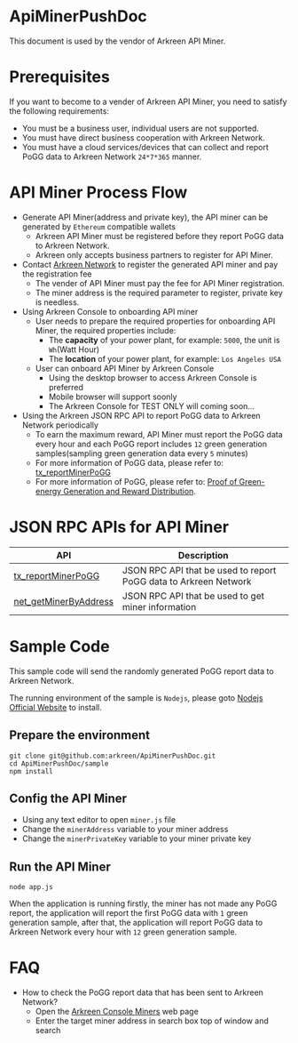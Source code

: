 # ApiMinerPushDoc

This document is used by the vendor of Arkreen API Miner.



# Prerequisites

If you want to become to a vender of Arkreen API Miner, you need to satisfy the following requirements:
* You must be a business user, individual users are not supported.
* You must have direct business cooperation with Arkreen Network.
* You must have a cloud services/devices that can collect and report PoGG data to Arkreen Network `24*7*365` manner.




# API Miner Process Flow

* Generate API Miner(address and private key), the API miner can be generated by `Ethereum` compatible wallets
    * Arkreen API Miner must be registered before they report PoGG data to Arkreen Network.
    * Arkreen only accepts business partners to register for API Miner.
* Contact [Arkreen Network](info@arkreen.com) to register the generated API miner and pay the registration fee
    * The vender of API Miner must pay the fee for API Miner registration.
    * The miner address is the required parameter to register, private key is needless.
* Using Arkreen Console to onboarding API miner
    * User needs to prepare the required properties for onboarding API Miner, the required properties include:
        * The **capacity** of your power plant, for example: `5000`, the unit is `Wh`(Watt Hour)
        * The **location** of your power plant, for example: `Los Angeles USA`
    * User can onboard API Miner by Arkreen Console
        * Using the desktop browser to access Arkreen Console is preferred
        * Mobile browser will support soonly
        * The Arkreen Console for TEST ONLY will coming soon...
* Using the Arkreen JSON RPC API to report PoGG data to Arkreen Network periodically
    * To earn the maximum reward, API Miner must report the PoGG data every hour and each PoGG report includes `12` green generation samples(sampling green generation data every `5` minutes)
    * For more information of PoGG data, please refer to: [tx_reportMinerPoGG](./docs/tx_reportMinerPoGG.md)
    * For more information of PoGG, please refer to: [Proof of Green-energy Generation and Reward Distribution](https://docs.arkreen.com/technical-details/proof-of-green-energy-generation).



# JSON RPC APIs for API Miner

| API                                                      | Description                                                      |
| -------------------------------------------------------- | ---------------------------------------------------------------- |
| [tx_reportMinerPoGG](./docs/tx_reportMinerPoGG.md)       | JSON RPC API that be used to report PoGG data to Arkreen Network |
| [net_getMinerByAddress](./docs/net_getMinerByAddress.md) | JSON RPC API that be used to get miner information               |




# Sample Code

This sample code will send the randomly generated PoGG report data to Arkreen Network.

The running environment of the sample is `Nodejs`, please goto [Nodejs Official Website](https://nodejs.org/en) to install.


## Prepare the environment

```
git clone git@github.com:arkreen/ApiMinerPushDoc.git
cd ApiMinerPushDoc/sample
npm install
```

## Config the API Miner

* Using any text editor to open `miner.js` file
* Change the `minerAddress` variable to your miner address
* Change the `minerPrivateKey` variable to your miner private key


## Run the API Miner

```
node app.js
```

When the application is running firstly, the miner has not made any PoGG report, the application will report the first PoGG data with `1` green generation sample, after that, the application will report PoGG data to Arkreen Network every hour with `12` green generation sample.


# FAQ

* How to check the PoGG report data that has been sent to Arkreen Network?
    - Open the [Arkreen Console Miners](https://pre.explorer.arkreen.work/miners) web page
    - Enter the target miner address in search box top of window and search



